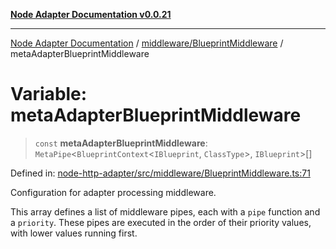 [**Node Adapter Documentation v0.0.21**](../../../README.md)

***

[Node Adapter Documentation](../../../modules.md) / [middleware/BlueprintMiddleware](../README.md) / metaAdapterBlueprintMiddleware

# Variable: metaAdapterBlueprintMiddleware

> `const` **metaAdapterBlueprintMiddleware**: `MetaPipe`\<`BlueprintContext`\<`IBlueprint`, `ClassType`\>, `IBlueprint`\>[]

Defined in: [node-http-adapter/src/middleware/BlueprintMiddleware.ts:71](https://github.com/stonemjs/node-http-adapter/blob/500ec3a560895d12bcb5ee96646928549d5bf6fb/src/middleware/BlueprintMiddleware.ts#L71)

Configuration for adapter processing middleware.

This array defines a list of middleware pipes, each with a `pipe` function and a `priority`.
These pipes are executed in the order of their priority values, with lower values running first.
